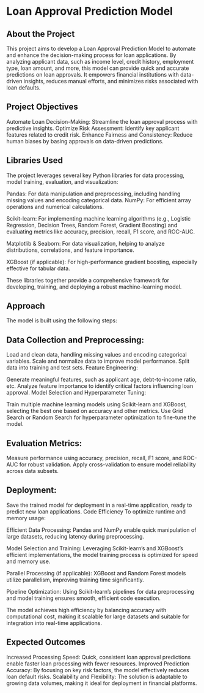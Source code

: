 # Loan Approval Prediction Model
## About the Project
This project aims to develop a Loan Approval Prediction Model to automate and enhance the decision-making process for loan applications. By analyzing applicant data, such as income level, credit history, employment type, loan amount, and more, this model can provide quick and accurate predictions on loan approvals. It empowers financial institutions with data-driven insights, reduces manual efforts, and minimizes risks associated with loan defaults.

## Project Objectives
Automate Loan Decision-Making: Streamline the loan approval process with predictive insights.
Optimize Risk Assessment: Identify key applicant features related to credit risk.
Enhance Fairness and Consistency: Reduce human biases by basing approvals on data-driven predictions.
## Libraries Used
The project leverages several key Python libraries for data processing, model training, evaluation, and visualization:

Pandas: For data manipulation and preprocessing, including handling missing values and encoding categorical data.
NumPy: For efficient array operations and numerical calculations.

Scikit-learn: For implementing machine learning algorithms (e.g., Logistic Regression, Decision Trees, Random Forest, Gradient Boosting) and evaluating metrics like accuracy, precision, recall, F1 score, and ROC-AUC.

Matplotlib & Seaborn: For data visualization, helping to analyze distributions, correlations, and feature importance.

XGBoost (if applicable): For high-performance gradient boosting, especially effective for tabular data.

These libraries together provide a comprehensive framework for developing, training, and deploying a robust machine-learning model.

## Approach
The model is built using the following steps:

## Data Collection and Preprocessing:

Load and clean data, handling missing values and encoding categorical variables.
Scale and normalize data to improve model performance.
Split data into training and test sets.
Feature Engineering:

Generate meaningful features, such as applicant age, debt-to-income ratio, etc.
Analyze feature importance to identify critical factors influencing loan approval.
Model Selection and Hyperparameter Tuning:

Train multiple machine learning models using Scikit-learn and XGBoost, selecting the best one based on accuracy and other metrics.
Use Grid Search or Random Search for hyperparameter optimization to fine-tune the model.
## Evaluation Metrics:

Measure performance using accuracy, precision, recall, F1 score, and ROC-AUC for robust validation.
Apply cross-validation to ensure model reliability across data subsets.
## Deployment:

Save the trained model for deployment in a real-time application, ready to predict new loan applications.
Code Efficiency
To optimize runtime and memory usage:

Efficient Data Processing: Pandas and NumPy enable quick manipulation of large datasets, reducing latency during preprocessing.

Model Selection and Training: Leveraging Scikit-learn’s and XGBoost’s efficient implementations, the model training process is optimized for speed and memory use.

Parallel Processing (if applicable): XGBoost and Random Forest models utilize parallelism, improving training time significantly.

Pipeline Optimization: Using Scikit-learn’s pipelines for data preprocessing and model training ensures smooth, efficient code execution.

The model achieves high efficiency by balancing accuracy with computational cost, making it scalable for large datasets and suitable for integration into real-time applications.

## Expected Outcomes
Increased Processing Speed: Quick, consistent loan approval predictions enable faster loan processing with fewer resources.
Improved Prediction Accuracy: By focusing on key risk factors, the model effectively reduces loan default risks.
Scalability and Flexibility: The solution is adaptable to growing data volumes, making it ideal for deployment in financial platforms.
